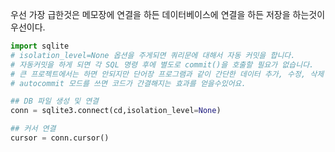 우선 가장 급한것은 메모장에 연결을 하든 데이터베이스에 연결을 하든 저장을 하는것이 우선이다.

```python
import sqlite
# isolation_level=None 옵션을 주게되면 쿼리문에 대해서 자동 커밋을 합니다.
# 자동커밋을 하게 되면 각 SQL 명령 후에 별도로 commit()을 호출할 필요가 없습니다.
# 큰 프로젝트에서는 하면 안되지만 단어장 프로그램과 같이 간단한 데이터 추가, 수정, 삭제 작업이 주를 이루는 경우,
# autocommit 모드를 쓰면 코드가 간결해지는 효과를 얻을수있어요.

## DB 파일 생성 및 연결
conn = sqlite3.connect(cd,isolation_level=None)

## 커서 연결
cursor = conn.cursor()
```

